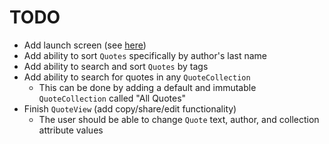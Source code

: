 # TODO

- Add launch screen (see [here](https://betterprogramming.pub/launch-screen-with-swiftui-bd2958771f3b))
- Add ability to sort `Quotes` specifically by author's last name
- Add ability to search and sort `Quotes` by tags
- Add ability to search for quotes in any `QuoteCollection`
  - This can be done by adding a default and immutable `QuoteCollection` called "All Quotes"
- Finish `QuoteView` (add copy/share/edit functionality)
  - The user should be able to change `Quote` text, author, and collection attribute values
